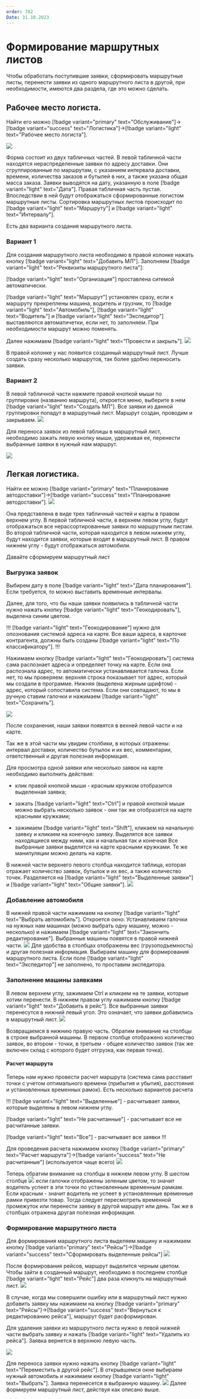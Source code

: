 ```yaml
---
order: 782
Date: 31.10.2023
---
```

# Формирование маршрутных листов

Чтобы обработать поступившие заявки, сформировать маршрутные листы, перенести заявки из одного маршрутного листа в другой, при необходимости, имеются два раздела, где это можно сделать. 

## Рабочее место логиста.

Найти его можно [!badge variant="primary" text="Обслуживание"]->[!badge variant="success" text="Логистика"]->[!badge variant="light" text="Рабочее место логиста"].

![](\images\логистика\рабочее.jpg)

Форма состоит из двух табличных частей.
В левой табличной части находятся нераспределенные заявки по адресу доставки. Они сгруппированные по маршрутам, с указанием интервала доставки, времени, количества заказов и бутылей в них, а также указана общая масса заказа. Заявки выводятся на дату, указанную в поле [!badge variant="light" text="Дата"]. Правая табличная часть пустая. Впоследствии в ней будут отображаться сформированные логистом маршрутные листы. Сортировка маршрутных листов происходит по [!badge variant="light" text="Маршруту"] и [!badge variant="light" text="Интервалу"]. 

Есть два варианта создания маршрутного листа.

### Вариант 1

Для создания маршрутного листа необходимо в правой колонке нажать кнопку [!badge variant="light" text="Добавить МЛ"].
Заполняем [!badge variant="light" text="Реквизиты маршрутного листа"]:

[!badge variant="light" text="Организация"] проставлена ситемой автоматически.

[!badge variant="light" text="Маршрут"] установлен сразу, если к маршруту прекреплены машина, водитель и грузчик, то [!badge variant="light" text="Автомобиль"], [!badge variant="light" text="Водитель"] и [!badge variant="light" text="Экспедитор"] выставляются автоматичетки, если нет, то заполняем. При необходимости маршрут можно поменять.

Далее нажимаем [!badge variant="light" text="Провести и закрыть"].
![](\images\логистика\лл5.gif)

В правой колонке у нас появится созданный маршрутный лист.
Лучше создать сразу несколько маршрутов, так более удобно переносить заявки.

### Вариант 2

В левой табличной части нажмите правой кнопкой мыши по группировке (названию маршрута), откроется меню,
выберите в нем [!badge variant="light" text="Создать МЛ"].
Все заявки из данной группировки попадут в маршрутный лист.
Маршрут создан, проводим и закрываем.
![](\images\логистика\лл0.gif)

Для переноса заявок из левой таблицы в маршрутный лист, необходимо зажать левую кнопку мыши, удерживая ее, перенести выбранные заявки в нужный нам маршрут.

![](\images\логистика\переносс1.gif)

## Легкая логистика.

Найти ее можно [!badge variant="primary" text="Планирование автодоставки"]->[!badge variant="success" text="Планирование автодоставки"].
![](\images\логистика\ллл.jpg)

Она представлена в виде трех табличный частей и карты в правом верхнем углу.
В первой табличной части, в верхнем левом углу, будут отображаться все нерассортированные заявки по маршрутным листам. Во второй табличной части, которая находится в левом нижнем углу, будут находится заявки, которые входят в маршрутный лист. В правом нижнем углу - будут отображаться автомобили. 

Давайте сформируем маршрутный лист

### Выгрузка заявок

Выбирем дату в поле [!badge variant="light" text="Дата планирования"]. Если требуется, то можно выставить временные интервалы.

Далее, для того, что бы наши заявки появились в табличной части нужно нажать кнопку [!badge variant="light" text="Геокодировать"], выделена синим цветом.

!!!
[!badge variant="light" text="Геокодирование"] нужно для опознования системой адреса на карте.
Все ваши адреса, в карточке контрагента, должны быть созданы [!badge variant="light" text="По классификатору"].
!!!

Нажимаем кнопку [!badge variant="light" text="Геокодировать"] система сама распознает адреса и определяет точку на карте. Если она распознала адрес, то автоматически устанавливается галочка. Если нет, то мы проверяем: верхняя строка показывает тот адрес, который мы создали в программе. Нижняя (выделена жирным шрифтом) - адрес, который сопоставила система. Если они совпадают, то мы в ручную ставим галочки и нажимаем [!badge variant="light" text="Сохранить"].

![](\images\логистика\лл4.gif)

После сохранения, наши заявки появятся в вехней левой части и на карте.

Так же в этой части мы увидим столбики, в которых отражены: интервал доставки, количество бутылок и их вес, комментарии, ответственный и другая полезная информация.

Для просмотра одной заявки или несколько заявок на карте необходимо выполнить действия:

- клик правой кнопкой мыши - красным кружком отобразится выделенная заявка;

- зажать [!badge variant="light" text="Ctrl"] и правой кнопкой мыши можно выбрать несколько заявок - они так же отобразятся на карте красными кружками;

- зажимаем [!badge variant="light" text="Shift"], кликаем на начальную заявку и кликаем на конечную заявку. Выделятся все заявки находящиеся между ними, как и начальная так и конечная Все выбранные заявки выделятся на карте красными кружками.
Те же манипуляции можно делать на карте.

В нижней части верхнего левого столбца находится таблица, которая отражает количество заявок, бутылок и их вес, а также количество точек. Разделяется на [!badge variant="light" text="Выделенные заявки"] и [!badge variant="light" text="Общие заявки"]. 
![](\images\логистика\лл3.jpg)

### Добавление автомобиля 

В нижней правой части нажимаем на кнопку  [!badge variant="light" text="Выбрать автомобиль"]. Откроется окно:
Устанавливаем галочки на нужных нам машинах (можно выбрать одну машину, можно - несколько) и нажимаем [!badge variant="light" text="Закончить редактирование"]. 
Выбранные машины появятся в правой нижней части. 
![](\images\логистика\ллл.gif)
Для удобства в столбцах отображены вес (грузоподъемность) и другая полезная информация.
Выбираем машину для формирования маршрутного листа. Если поле [!badge variant="light" text="Экспедитор"] не заполнено, то проставим экспедитора.

### Заполнение машины заявками

В левом верхнем углу, зажимаем Ctrl и кликаем на те заявки, которые хотим перенести. В нижнем правом углу нажимаем кнопку [!badge variant="light" text="Добавить в рейс"]. Все выбранные заявки перенесутся в нижний левый угол. Это означает, что заявки добавились в маршрутный лист.
![](\images\логистика\ллл6.gif)

Возвращаемся в нижнию правую часть. Обратим внимание на столбцы в строке выбранной машины. В первом столбце отображено количество заявок, во втором - точки, в третьем - общее количество заявок (так же включен склад с которого будет отгрузка, как первая точка).

#### Расчет маршрута

Теперь нам нужно провести расчет маршрута (система сама расставит точки с учетом оптимального времени (прибытия и убытия), расстояния и установленных временных рамок). Есть несколько вариантов расчета 

!!! 
[!badge variant="light" text="Выделенные"] - расчитывает заявки, которые выделены в левом нижнем углу.

[!badge variant="light" text="Не расчитанные"] - расчитывает все не расчитанные заявки.

[!badge variant="light" text="Все"] - расчитывает все заявки
!!!

Для проведения расчета нажимаем кнопку [!badge variant="primary" text="Расчет маршрута"]->[!badge variant="success" text="Не расчитанные"] (используется чаще всего)
![](\images\логистика\лл3.gif)

Теперь обратим внимание на столбцы в нижнем левом углу. В шестом столбце ![](\images\логистика\лл7.jpg) если галочки отображены зеленым цветом, то значит водитель успеет в эти точки по установленным временным рамкам. Если красным - значит водитель не успеет в установленные временные рамки привезти товар. Тогда следует пересмотреть временной промежуток или перенести заявку в другой маршрут или день. Так же в столбцах отражена другая полезная информация.

### Формирование маршрутного листа

Для формирования маршрутного листа выделяем машину и нажимаем кнопку [!badge variant="primary" text="Рейсы"]->[!badge variant="success" text="Сформировать выделенные рейсы"] 
![](\images\логистика\лллл13.gif)

После формирования рейсов, маршрут выделится черным цветом. Чтобы зайти в созданный маршрут, необходимо в последнем столбце [!badge variant="light" text="Рейс"] два раза кликнуть на маршрутный лист.
![](\images\логистика\ллл3.gif)

В случае, когда мы совершили ошибку или в маршрутный лист нужно добавить заявку мы нажимаем на кнопку [!badge variant="primary" text="Рейсы"]->[!badge variant="success" text="Вернуться к редактированию рейса"], маршрут будет расформирован.

Для удаления заявки из маршрутного листа нужно в левой нижней части выбрать заявку и нажать [!badge variant="light" text="Удалить из рейса"]. Заявка вернется в верхнюю левую часть.

![](\images\логистика\лллл10.gif)

Для переноса заявки нужно нажать кнопку [!badge variant="light" text="Переместить в другой рейс"]. В открывшемся окне выбираем нужный автомобиль и нажимаем кнопку [!badge variant="light" text="Выбрать"]. Заявка перенесется в выбранную машину. 
![](\images\логистика\лллл11.gif)
Далее формируем маршрутный лист, действуя как описано выше.

